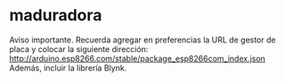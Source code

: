 # maduradora
Aviso importante. 
Recuerda agregar en preferencias la URL de gestor de placa y colocar la siguiente dirección:
http://arduino.esp8266.com/stable/package_esp8266com_index.json
Además, incluir la librería Blynk.
